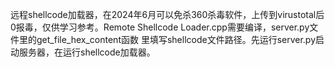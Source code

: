 远程shellcode加载器，在2024年6月可以免杀360杀毒软件，上传到virustotal后0报毒，仅供学习参考。Remote Shellcode Loader.cpp需要编译，server.py文件里的get_file_hex_content函数
里填写shellcode文件路径。先运行server.py启动服务器，在运行shellcode加载器。
